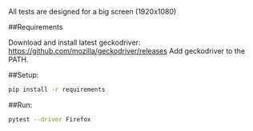 All tests are designed for a big screen (1920x1080)

##Requirements 

Download and install latest geckodriver: https://github.com/mozilla/geckodriver/releases
Add geckodriver to the PATH.

##Setup:

```bash
pip install -r requirements 
```

##Run:

```bash
pytest --driver Firefox
```
